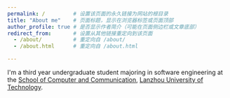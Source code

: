 ```yaml
---
permalink: /         # 设置该页面的永久链接为网站的根目录
title: "About me"    # 页面标题，显示在浏览器标签或页面顶部
author_profile: true # 是否显示作者简介（可能在页面侧边栏或文章底部）
redirect_from:       # 设置从其他链接重定向到该页面
  - /about/          # 重定向自 /about/
  - /about.html      # 重定向自 /about.html

---
```



I'm a third year undergraduate student majoring in software engineering at the [School of Computer and Communication](https://jitong.lut.edu.cn/),  [Lanzhou University of Technology](https://www.lut.edu.cn/).



<!-- Award
======
1. Register a GitHub account if you don't have one and confirm your e-mail (required!)
1. Fork [this repository](https://github.com/academicpages/academicpages.github.io) by clicking the "fork" button in the top right. 
1. Go to the repository's settings (rightmost item in the tabs that start with "Code", should be below "Unwatch"). Rename the repository "[your GitHub username].github.io", which will also be your website's URL.
1. Set site-wide configuration and create content & metadata (see below -- also see [this set of diffs](http://archive.is/3TPas) showing what files were changed to set up [an example site](https://getorg-testacct.github.io) for a user with the username "getorg-testacct")
1. Upload any files (like PDFs, .zip files, etc.) to the files/ directory. They will appear at https://[your GitHub username].github.io/files/example.pdf.  
1. Check status by going to the repository settings, in the "GitHub pages" section -->



